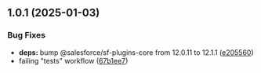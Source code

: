 ## 1.0.1 (2025-01-03)


### Bug Fixes

* **deps:** bump @salesforce/sf-plugins-core from 12.0.11 to 12.1.1 ([e205560](https://github.com/oliverpechey/sf-azure-wiki/commit/e2055606b1b08ccf697354404a7a3bdc2ba2434e))
* failing "tests" workflow ([67b1ee7](https://github.com/oliverpechey/sf-azure-wiki/commit/67b1ee7bf4835dc48b7fb3c20b7b4eef23c2556f))



